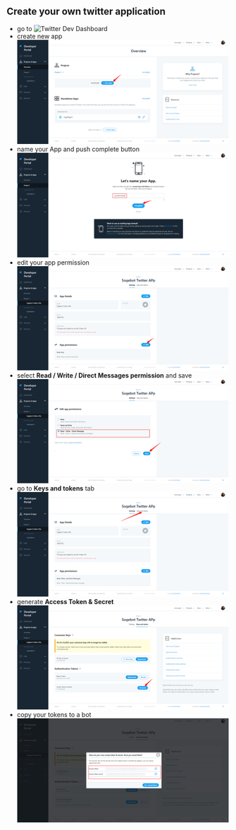 ## Create your own twitter application

- go to ![Twitter Dev Dashboard](https://apps.twitter.com/)
- create new app
![create-new-app](https://raw.githubusercontent.com/sogehige/sogeBot/master/docs/_images/twitter/create-new-app.png)
- name your App and push complete button
![create-an-application](https://raw.githubusercontent.com/sogehige/sogeBot/master/docs/_images/twitter/create-an-application.png)
- edit your app permission
![edit-app-permission](https://raw.githubusercontent.com/sogehige/sogeBot/master/docs/_images/twitter/edit-app-permission.png)
- select **Read / Write / Direct Messages permission** and save
![app-permission](https://raw.githubusercontent.com/sogehige/sogeBot/master/docs/_images/twitter/app-permission.png)
- go to **Keys and tokens** tab
![keys-and-token](https://raw.githubusercontent.com/sogehige/sogeBot/master/docs/_images/twitter/keys-and-token.png)
- generate **Access Token & Secret**
![generate-access-token](https://raw.githubusercontent.com/sogehige/sogeBot/master/docs/_images/twitter/generate-access-token.png)
- copy your tokens to a bot
![copy-access-token](https://raw.githubusercontent.com/sogehige/sogeBot/master/docs/_images/twitter/copy-access-token.png)
